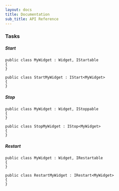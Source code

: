 ```yaml
---
layout: docs
title: Documentation
sub_title: API Reference
---
```


### Tasks

##### Start

```
public class MyWidget : Widget, IStartable
{
}
```

```
public class StartMyWidget : IStart<MyWidget>
{
}
```

##### Stop

```
public class MyWidget : Widget, IStoppable
{
}
```

```
public class StopMyWidget : IStop<MyWidget>
{
}
```

##### Restart

```
public class MyWidget : Widget, IRestartable
{
}
```

```
public class RestartMyWidget : IRestart<MyWidget>
{
}
```
